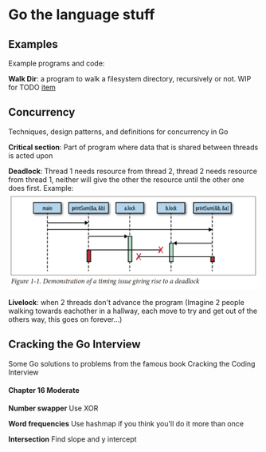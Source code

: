 # Go the language stuff


## Examples

Example programs and code:

**Walk Dir**: a program to walk a filesystem directory, recursively or not. WIP for TODO [item](../TODO.md)

## Concurrency

Techniques, design patterns, and definitions for concurrency in Go

**Critical section**: Part of program where data that is shared between threads is acted upon

**Deadlock**: Thread 1 needs resource from thread 2, thread 2 needs resource from thread 1, neither will give the other the resource until the other one does first.
Example:
![](../assets/fig_1.1.png)


**Livelock**: when 2 threads don't advance the program
(Imagine 2 people walking towards eachother in a hallway, each move to try and get out of the others way, this goes on forever...)

## Cracking the Go Interview

Some Go solutions to problems from the famous book Cracking the Coding Interview


#### Chapter 16 Moderate
**Number swapper**
Use XOR

**Word frequencies**
Use hashmap if you think you'll do it more than once

**Intersection**
Find slope and y intercept
